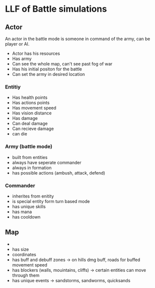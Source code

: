 # LLF of Battle simulations

## Actor

An actor in the battle mode is someone in command of the army, can be player or AI.

- Actor has his resources
- Has army
- Can see the whole map, can't see past fog of war
- Has his initial positon for the battle
- Can set the army in desired location

### Entitiy 

- Has health points
- Has actions points
- Has movement speed
- Has vision distance
- Has damage
- Can deal damage
- Can recieve damage
- can die


### Army (battle mode)

- built from entities
- always have seperate commander
- always in formation
- has possible actions (ambush, attack, defend)

### Commander

- inherites from enitity
- is special entity form turn based mode
- has unique skills
- has mana
- has cooldown

## Map 

- 
- has size
- coordinates
- has buff and debuff zones -> on hills dmg buff, roads for buffed movement speed
- has blockers (walls, mouintains, cliffs) -> certain entities can move through them
- has unique events -> sandstorms, sandworms, quicksands
